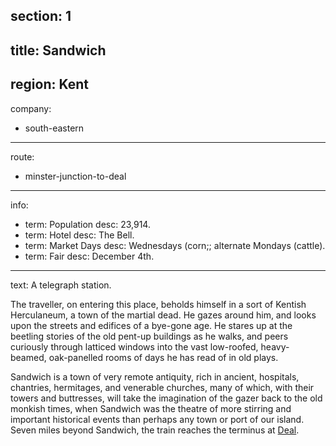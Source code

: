 section: 1
----
title: Sandwich
----
region: Kent
----
company:
- south-eastern
----
route:
- minster-junction-to-deal
----
info:
- term: Population
  desc: 23,914.
- term: Hotel
  desc: The Bell.
- term: Market Days
  desc: Wednesdays (corn;; alternate Mondays (cattle).
- term: Fair
  desc: December 4th.
----
text: A telegraph station.

The traveller, on entering this place, beholds himself in a sort of Kentish Herculaneum, a town of the martial dead. He gazes around him, and looks upon the streets and edifices of a bye-gone age. He stares up at the beetling stories of the old pent-up buildings as he walks, and peers curiously through latticed windows into the vast low-roofed, heavy-beamed, oak-panelled rooms of days he has read of in old plays.

Sandwich is a town of very remote antiquity, rich in ancient, hospitals, chantries, hermitages, and venerable churches, many of which, with their towers and buttresses, will take the imagination of the gazer back to the old monkish times, when Sandwich was the theatre of more stirring and important historical events than perhaps any town or port of our island. Seven miles beyond Sandwich, the train reaches the terminus at [Deal](/stations/deal).
